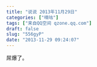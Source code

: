 ```yaml
---
title: "说说 2013年11月29日"
categories: ["嘀咕"]
tags: ["来自QQ空间 qzone.qq.com"]
draft: false
slug: "556gyP"
date: "2013-11-29 09:24:07"
---
```


屌爆了。
